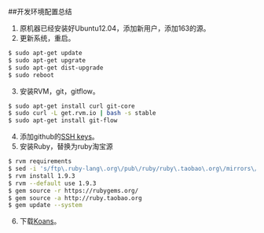 ##开发环境配置总结

1. 原机器已经安装好Ubuntu12.04，添加新用户，添加163的源。
2. 更新系统，重启。
```sh
$ sudo apt-get update
$ sudo apt-get upgrate
$ sudo apt-get dist-upgrade
$ sudo reboot
```
3. 安装RVM，git，gitflow。
```sh
$ sudo apt-get install curl git-core
$ sudo curl -L get.rvm.io | bash -s stable
$ sudo apt-get install git-flow
```
4. 添加github的[SSH keys](https://github.com/settings/ssh)。
5. 安装Ruby，替换为ruby淘宝源
```sh
$ rvm requirements
$ sed -i 's/ftp\.ruby-lang\.org\/pub\/ruby/ruby\.taobao\.org\/mirrors\/ruby/g' ~/.rvm/config/db
$ rvm install 1.9.3
$ rvm --default use 1.9.3
$ gem source -r https://rubygems.org/
$ gem source -a http://ruby.taobao.org
$ gem update --system
```
6. 下载[Koans](http://rubykoans.com/)。  
